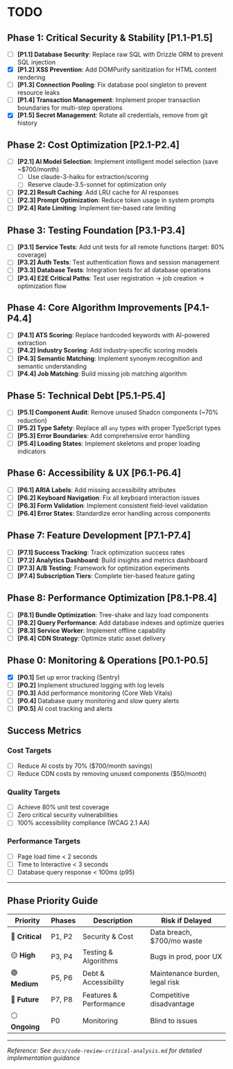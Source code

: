 # TODO

## Phase 1: Critical Security & Stability [P1.1-P1.5]

- [ ] **[P1.1] Database Security**: Replace raw SQL with Drizzle ORM to prevent SQL injection
- [x] **[P1.2] XSS Prevention**: Add DOMPurify sanitization for HTML content rendering
- [ ] **[P1.3] Connection Pooling**: Fix database pool singleton to prevent resource leaks
- [ ] **[P1.4] Transaction Management**: Implement proper transaction boundaries for multi-step operations
- [x] **[P1.5] Secret Management**: Rotate all credentials, remove from git history

## Phase 2: Cost Optimization [P2.1-P2.4]

- [ ] **[P2.1] AI Model Selection**: Implement intelligent model selection (save ~$700/month)
  - [ ] Use claude-3-haiku for extraction/scoring
  - [ ] Reserve claude-3.5-sonnet for optimization only
- [ ] **[P2.2] Result Caching**: Add LRU cache for AI responses
- [ ] **[P2.3] Prompt Optimization**: Reduce token usage in system prompts
- [ ] **[P2.4] Rate Limiting**: Implement tier-based rate limiting

## Phase 3: Testing Foundation [P3.1-P3.4]

- [ ] **[P3.1] Service Tests**: Add unit tests for all remote functions (target: 80% coverage)
- [ ] **[P3.2] Auth Tests**: Test authentication flows and session management
- [ ] **[P3.3] Database Tests**: Integration tests for all database operations
- [ ] **[P3.4] E2E Critical Paths**: Test user registration → job creation → optimization flow

## Phase 4: Core Algorithm Improvements [P4.1-P4.4]

- [ ] **[P4.1] ATS Scoring**: Replace hardcoded keywords with AI-powered extraction
- [ ] **[P4.2] Industry Scoring**: Add industry-specific scoring models
- [ ] **[P4.3] Semantic Matching**: Implement synonym recognition and semantic understanding
- [ ] **[P4.4] Job Matching**: Build missing job matching algorithm

## Phase 5: Technical Debt [P5.1-P5.4]

- [ ] **[P5.1] Component Audit**: Remove unused Shadcn components (~70% reduction)
- [ ] **[P5.2] Type Safety**: Replace all `any` types with proper TypeScript types
- [ ] **[P5.3] Error Boundaries**: Add comprehensive error handling
- [ ] **[P5.4] Loading States**: Implement skeletons and proper loading indicators

## Phase 6: Accessibility & UX [P6.1-P6.4]

- [ ] **[P6.1] ARIA Labels**: Add missing accessibility attributes
- [ ] **[P6.2] Keyboard Navigation**: Fix all keyboard interaction issues
- [ ] **[P6.3] Form Validation**: Implement consistent field-level validation
- [ ] **[P6.4] Error States**: Standardize error handling across components

## Phase 7: Feature Development [P7.1-P7.4]

- [ ] **[P7.1] Success Tracking**: Track optimization success rates
- [ ] **[P7.2] Analytics Dashboard**: Build insights and metrics dashboard
- [ ] **[P7.3] A/B Testing**: Framework for optimization experiments
- [ ] **[P7.4] Subscription Tiers**: Complete tier-based feature gating

## Phase 8: Performance Optimization [P8.1-P8.4]

- [ ] **[P8.1] Bundle Optimization**: Tree-shake and lazy load components
- [ ] **[P8.2] Query Performance**: Add database indexes and optimize queries
- [ ] **[P8.3] Service Worker**: Implement offline capability
- [ ] **[P8.4] CDN Strategy**: Optimize static asset delivery

## Phase 0: Monitoring & Operations [P0.1-P0.5]

- [x] **[P0.1]** Set up error tracking (Sentry)
- [ ] **[P0.2]** Implement structured logging with log levels
- [ ] **[P0.3]** Add performance monitoring (Core Web Vitals)
- [ ] **[P0.4]** Database query monitoring and slow query alerts
- [ ] **[P0.5]** AI cost tracking and alerts

## Success Metrics

### Cost Targets

- [ ] Reduce AI costs by 70% ($700/month savings)
- [ ] Reduce CDN costs by removing unused components ($50/month)

### Quality Targets

- [ ] Achieve 80% unit test coverage
- [ ] Zero critical security vulnerabilities
- [ ] 100% accessibility compliance (WCAG 2.1 AA)

### Performance Targets

- [ ] Page load time < 2 seconds
- [ ] Time to Interactive < 3 seconds
- [ ] Database query response < 100ms (p95)

---

## Phase Priority Guide

| Priority        | Phases | Description            | Risk if Delayed                |
| --------------- | ------ | ---------------------- | ------------------------------ |
| 🔴 **Critical** | P1, P2 | Security & Cost        | Data breach, $700/mo waste     |
| 🟡 **High**     | P3, P4 | Testing & Algorithms   | Bugs in prod, poor UX          |
| 🟢 **Medium**   | P5, P6 | Debt & Accessibility   | Maintenance burden, legal risk |
| 🔵 **Future**   | P7, P8 | Features & Performance | Competitive disadvantage       |
| ⚪ **Ongoing**  | P0     | Monitoring             | Blind to issues                |

---

_Reference: See `docs/code-review-critical-analysis.md` for detailed implementation guidance_
